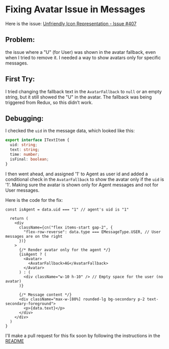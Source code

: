 # Fixing Avatar Issue in Messages

Here is the issue: [Unfriendly Icon Representation - Issue #407](https://github.com/TEN-framework/TEN-Agent/issues/407)
## Problem:
the issue where a "U" (for User) was  shown in the avatar fallback, even when I tried to remove it. I needed a way to show avatars only for specific messages.

## First Try:
I tried changing the fallback text in the `AvatarFallback` to `null` or an empty string, but it still showed the "U" in the avatar. The fallback was being triggered from Redux, so this didn’t work.

## Debugging:
I checked the `uid` in the message data, which looked like this:
```ts
export interface ITextItem {
  uid: string;
  text: string;
  time: number;
  isFinal: boolean;
}
```
I then went ahead, and assigned '1' to Agent as user id and added a conditional check in the `AvatarFallback` to show the avatar only if the `uid` is '1'. Making sure the avatar is shown only for Agent messages and not for User messages.

Here is the code for the fix:

```
const isAgent = data.uid === "1" // agent's uid is "1"

  return (
    <div
      className={cn("flex items-start gap-2", {
        "flex-row-reverse": data.type === EMessageType.USER, // User messages are on the right
      })}
    >
      {/* Render avatar only for the agent */}
      {isAgent ? (
        <Avatar>
          <AvatarFallback>AG</AvatarFallback>
        </Avatar>
      ) : (
        <div className="w-10 h-10" /> // Empty space for the user (no avatar)
      )}

      {/* Message content */}
      <div className="max-w-[80%] rounded-lg bg-secondary p-2 text-secondary-foreground">
        <p>{data.text}</p>
      </div>
    </div>
  )
}
```
I'll make a pull request for this fix soon by following the instructions in the [README](https://github.com/TEN-framework/TEN-Agent/blob/main/README.md)
